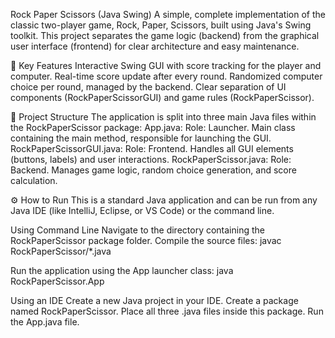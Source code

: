 Rock Paper Scissors (Java Swing)
A simple, complete implementation of the classic two-player game, Rock, Paper, Scissors, built using Java's Swing toolkit. This project separates the game logic (backend) from the graphical user interface (frontend) for clear architecture and easy maintenance.

🚀 Key Features
Interactive Swing GUI with score tracking for the player and computer.
Real-time score update after every round.
Randomized computer choice per round, managed by the backend.
Clear separation of UI components (RockPaperScissorGUI) and game rules (RockPaperScissor).

📁 Project Structure
The application is split into three main Java files within the RockPaperScissor package:
App.java: Role: Launcher. Main class containing the main method, responsible for launching the GUI.
RockPaperScissorGUI.java: Role: Frontend. Handles all GUI elements (buttons, labels) and user interactions.
RockPaperScissor.java: Role: Backend. Manages game logic, random choice generation, and score calculation.

⚙️ How to Run
This is a standard Java application and can be run from any Java IDE (like IntelliJ, Eclipse, or VS Code) or the command line.

Using Command Line
Navigate to the directory containing the RockPaperScissor package folder.
Compile the source files:
javac RockPaperScissor/*.java

Run the application using the App launcher class:
java RockPaperScissor.App

Using an IDE
Create a new Java project in your IDE.
Create a package named RockPaperScissor.
Place all three .java files inside this package.
Run the App.java file.
